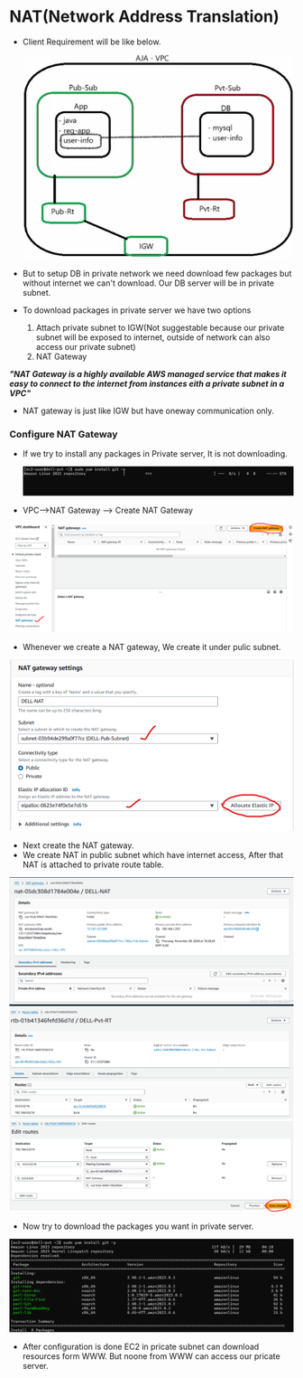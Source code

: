 # NAT(Network Address Translation)

* Client Requirement will be like below.
  
  ![preview](images/nat1.png)

* But to setup DB in private network we need download few packages but without internet we can't download. Our DB server will be in private subnet.
* To download packages in private server we have two options 
    1. Attach private subnet to IGW(Not suggestable because our private subnet will be exposed to internet, outside of network can also access our private subnet)
    2. NAT Gateway

**_"NAT Gateway is a highly available AWS managed service that makes it easy to connect to the internet from instances eith a private subnet in a VPC"_**


* NAT gateway is just like IGW but have oneway communication only.

### Configure NAT Gateway
* If we try to install any packages in Private server, It is not downloading.
  
  ![preview](images/nat4.png)

* VPC-->NAT Gateway --> Create NAT Gateway

![preview](images/nat2.png)

* Whenever we create a NAT gateway, We create it under pulic subnet.

![preview](images/nat3.png)

* Next create the NAT gateway.
* We create NAT in public subnet which have internet access, After that NAT is attached to private route table.

![preview](images/nat5.png)
![preview](images/nat6.png)
![preview](images/nat7.png)

* Now try to download the packages you want in private server.

![preview](images/nat8.png)

* After configuration is done EC2 in pricate subnet can download resources form WWW. But noone from WWW can access our pricate server.